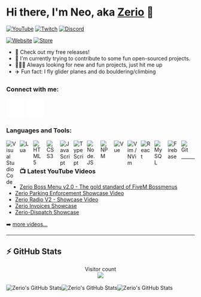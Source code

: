 # Hi there, I'm Neo, aka [Zerio][youtube] 👋 

[![YouTube](https://img.shields.io/youtube/channel/subscribers/UCPXxRNLLgvNpjvGHHMMYxmQ?logo=youtube&logoColor=red&style=for-the-badge)][youtube] <!-- [![Website](https://img.shields.io/website?label=zerio-scripts.com&url=https%3A%2F%2Fzerio-scripts.com&style=for-the-badge)](https://zerio-scripts.com) -->
[![Twitch](https://img.shields.io/badge/Twitch-%239146FF.svg?style=for-the-badge&logo=Twitch&logoColor=white)][twitch]
[![Discord](https://img.shields.io/badge/Discord-%235865F2.svg?style=for-the-badge&logo=discord&logoColor=white)](http://discord.zerio-scripts.com)

[![Website](https://img.shields.io/website?label=zerio.se&style=for-the-badge&url=https%3A%2F%2Fwww.zerio.se)](https://www.zerio.se)
[![Store](https://img.shields.io/website?label=store.zerio-scripts.com&style=for-the-badge&url=https%3A%2F%2Fstore.zerio-scripts.com)](https://store.zerio-scripts.com)

- 🔭 Check out my free releases!
- 🤔 I'm currently trying to contribute to some fun open-sourced projects.
- 🧑‍🤝‍🧑 Always looking for new and fun projects, just hit me up
- ✈️ Fun fact: I fly glider planes and do bouldering/climbing

### Connect with me:

[![website](./img/globe-dark.svg)](https://store.zerio-scripts.com)
[![website](./img/youtube-dark.svg)](https://youtube.com/c/Zerio#gh-dark-mode-only)

### Languages and Tools:

<img align="left" alt="Visual Studio Code" width="26px" src="https://cdn.jsdelivr.net/gh/devicons/devicon/icons/vscode/vscode-original.svg" style="padding-right:10px;" />
<img align="left" alt="Lua" width="26px" src="https://cdn.jsdelivr.net/gh/devicons/devicon/icons/lua/lua-plain.svg" style="padding-right:10px;" />
<img align="left" alt="HTML5" width="26px" src="https://cdn.jsdelivr.net/gh/devicons/devicon/icons/html5/html5-original.svg" style="padding-right:10px;" />
<img align="left" alt="CSS3" width="26px" src="https://cdn.jsdelivr.net/gh/devicons/devicon/icons/css3/css3-original.svg" style="padding-right:10px;" />
<img align="left" alt="JavaScript" width="26px" src="https://cdn.jsdelivr.net/gh/devicons/devicon/icons/javascript/javascript-original.svg" style="padding-right:10px;" />
<img align="left" alt="TypeScript" width="26px" src="https://cdn.jsdelivr.net/gh/devicons/devicon/icons/typescript/typescript-original.svg" style="padding-right:10px;" />
<img align="left" alt="Node.JS" width="26px" src="https://cdn.jsdelivr.net/gh/devicons/devicon/icons/nodejs/nodejs-plain.svg" style="padding-right:10px;" />
<img align="left" alt="NPM" width="26px" src="https://cdn.jsdelivr.net/gh/devicons/devicon/icons/npm/npm-original-wordmark.svg" style="padding-right:10px;" />
<img align="left" alt="Vue" width="26px" src="https://cdn.jsdelivr.net/gh/devicons/devicon/icons/vuejs/vuejs-original.svg" style="padding-right:10px;" />
<img align="left" alt="Vim / NVim" width="26px" src="https://cdn.jsdelivr.net/gh/devicons/devicon/icons/vim/vim-original.svg" style="padding-right:10px;" />
<img align="left" alt="React" width="26px" src="https://cdn.jsdelivr.net/gh/devicons/devicon/icons/react/react-original.svg" style="padding-right:10px;" />
<img align="left" alt="MySQL" width="26px" src="https://cdn.jsdelivr.net/gh/devicons/devicon/icons/mysql/mysql-original.svg" style="padding-right:10px;" />
<img align="left" alt="Firebase" width="26px" src="https://cdn.jsdelivr.net/gh/devicons/devicon/icons/firebase/firebase-plain.svg" style="padding-right:10px;" />
<img align="left" alt="Git" width="26px" src="https://cdn.jsdelivr.net/gh/devicons/devicon/icons/git/git-original.svg" style="padding-right:10px;" />

<br />
<br />

---

### 📺 Latest YouTube Videos

<!-- YOUTUBE:START -->
- [Zerio Boss Menu v2.0 - The gold standard of FiveM Bossmenus](https://www.youtube.com/watch?v=kC3HVblUJRk)
- [Zerio Parking Enforcement Showcase Video](https://www.youtube.com/watch?v=akPGQvEWf2A)
- [Zerio Radio V2 - Showcase Video](https://www.youtube.com/watch?v=14qhIrFenRQ)
- [Zerio Invoices Showcase](https://www.youtube.com/watch?v=zcOpWOCig-8)
- [Zerio-Dispatch Showcase](https://www.youtube.com/watch?v=tYMeX9opOeE)
<!-- YOUTUBE:END -->

➡️ [more videos...](https://youtube.com/c/Zerio)

---

## :zap: GitHub Stats

<p align="center"> 
  Visitor count<br>
  <img src="https://profile-counter.glitch.me/Z3rio/count.svg" />
</p>

<img align="left" alt="Zerio's GitHub Stats" src="https://github-readme-stats.vercel.app/api/top-langs?username=Z3rio&show_icons=true&hide_border=false&icon_color=FFE400&theme=tokyonight&border_color=black" />
<img align="left" alt="Zerio's GitHub Stats" src="https://github-readme-stats.vercel.app/api?username=Z3rio&show_icons=true&hide_border=false&icon_color=FFE400&theme=tokyonight&border_color=black" />
<img alt="Zerio's GitHub Stats" src="https://github-profile-trophy.vercel.app/?username=Z3rio&theme=darkhub"/>

[website]: https://zerio-scripts.com
[store]: https://store.zerio-scripts.com
[youtube]: https://youtube.com/Zerio
[twitch]: https://twitch.tv/zerioooo
